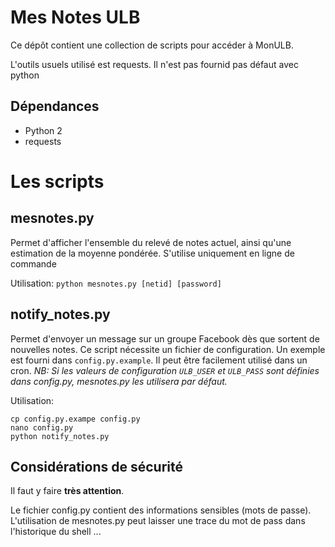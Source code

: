 # Mes Notes ULB

Ce dépôt contient une collection de scripts pour accéder à MonULB.

L'outils usuels utilisé est requests. Il n'est pas fournid pas défaut
avec python

## Dépendances

* Python 2
* requests

# Les scripts

## mesnotes.py

Permet d'afficher l'ensemble du relevé de notes actuel, ainsi qu'une estimation
de la moyenne pondérée. S'utilise uniquement en ligne de commande

Utilisation: `python mesnotes.py [netid] [password]`

## notify_notes.py

Permet d'envoyer un message sur un groupe Facebook dès que sortent de nouvelles
notes. Ce script nécessite un fichier de configuration. Un exemple est fourni 
dans `config.py.example`. Il peut être facilement utilisé dans un cron. 
*NB: Si les valeurs de configuration `ULB_USER` et `ULB_PASS` sont définies
dans config.py, mesnotes.py les utilisera par défaut.*

Utilisation:

	cp config.py.exampe config.py
	nano config.py
	python notify_notes.py

## Considérations de sécurité

Il faut y faire **très attention**.

Le fichier config.py contient des informations sensibles (mots de passe).
L'utilisation de mesnotes.py peut laisser une trace du mot de pass dans 
l'historique du shell
...


